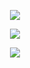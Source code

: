 <p align="center"> <img src="https://readme-typing-svg.demolab.com/?lines=There+is+only+one+reason+why+Pokemon+should+never+exist+in+real+life;And+it's+this+sucker+right+here.;We+cannot+survive+in+a+world+where+Beedrill+exists.;[You+like+jazz?];And+I'm+not+afraid+of+insects+or+anything;But+Beedrill;IS;OVER;3+FEET+TALL.;This+is+a+3+foot+3+poisonous+wasp+with+drills+for+hands;AND+THEY+SWARM?;Wa,+weh,+We're+done,+We-We're+dead,+that's+it,+it's+wraps.;There's+Pokemon+that+can+like...;Mind-control+people,+kidnap+people,+and+eat+their+souls+or+whatever...;Who+cares?;Alright,+who+cares?;A+swarm+of+these+dudes+pull+up...;And+it's+wraps!&font=Lobster&center=true&width=1080&height=50&color=00b24b&duration=2500&pause=500"> </p>
<div align=center>
  <img src="https://img1.picmix.com/output/pic/normal/8/8/8/2/12312888_08eba.gif">
</div>
<p align="center"> <img src=https://komarev.com/ghpvc/?username=polka-klown&color=blueviolet&abbreviated=true&style=flat-square> </p>



<!--
# <img src="https://readme-typing-svg.demolab.com/?lines=...;My+baby,+my+baby;You're+my+baby;Say+it+to+me;Baby;My+baby;Tell+your+baby+that+I'm+your+baby;I+bet+on+losing+dogs;I+know+they're+losing+and+I+pay+for+my+place+by+the+ring;Where+I'll+be+looking+in+their+eyes+when+they're+down;I'll+be+there+on+their+side,+I'm+losing+by+their+side;Will+you+let+me,+baby,+lose+on+losing+dogs?;I+know+they're+losing+and+I+pay+for+my+place+by+the+ring;Where+I'll+be+looking+in+their+eyes+when+they're+down;I+want+to+feel+it;I+bet+on+losing+dogs;I+always+want+you+when+I'm+finally+fine;How+you'd+be+over+me+looking+in+my+eyes+when+I+come;Someone+to+watch+me+die;...;Someone+to+watch+me+die..?;I+bet+on+losing+dogs;Did+you+get+that?&font=Lobster&center=true&width=1080&height=50&color=00b24b&duration=3000&pause=1000">
# <img src="https://readme-typing-svg.demolab.com/?lines=I+used+to+think+I+was+smart;But+you+made+me+look+so+naive;The+way+you+sold+me+for+parts;You+sunk+your+teeth+into+me;Oh+bloodsucker;Bleh;Dream+crusher;Bleeding+me+dry+like+a+gosh+darn+vampire&font=Lobster&center=true&width=1080&height=50&color=00b24b&duration=2500&pause=500">
-->
